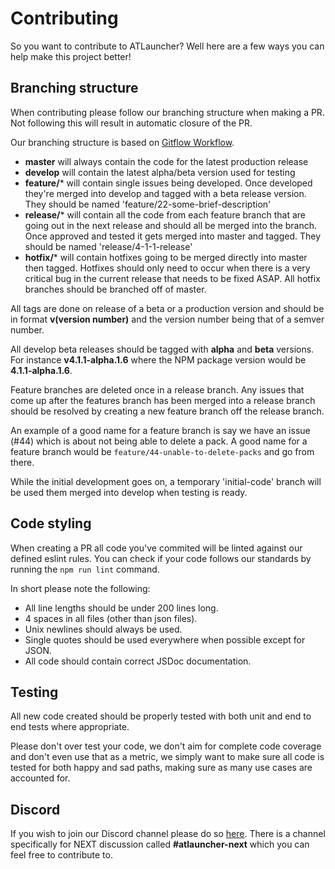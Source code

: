 # Contributing
So you want to contribute to ATLauncher? Well here are a few ways you can help make this project better!

## Branching structure
When contributing please follow our branching structure when making a PR. Not following this will result in automatic closure of the PR.

Our branching structure is based on [Gitflow Workflow](https://www.atlassian.com/git/tutorials/comparing-workflows/gitflow-workflow).

 - **master** will always contain the code for the latest production release
 - **develop** will contain the latest alpha/beta version used for testing
 - **feature/*** will contain single issues being developed. Once developed they're merged into develop and tagged with a beta release version. They should be named 'feature/22-some-brief-description'
 - **release/*** will contain all the code from each feature branch that are going out in the next release and should all be merged into the branch. Once approved and tested it gets merged into master
                 and tagged. They should be named 'release/4-1-1-release'
 - **hotfix/*** will contain hotfixes going to be merged directly into master then tagged. Hotfixes should only need to occur when there is a very critical bug in the current release that needs to be
                fixed ASAP. All hotfix branches should be branched off of master.

All tags are done on release of a beta or a production version and should be in format **v(version number)** and the version number being that of a semver number.

All develop beta releases should be tagged with **alpha** and **beta** versions. For instance **v4.1.1-alpha.1.6** where the NPM package version would be **4.1.1-alpha.1.6**.

Feature branches are deleted once in a release branch. Any issues that come up after the features branch has been merged into a release branch should be resolved by creating a new feature branch off
the release branch.

An example of a good name for a feature branch is say we have an issue (#44) which is about not being able to delete a pack. A good name for a feature branch would be
`feature/44-unable-to-delete-packs` and go from there.

While the initial development goes on, a temporary 'initial-code' branch will be used them merged into develop when testing is ready.

## Code styling
When creating a PR all code you've commited will be linted against our defined eslint rules. You can check if your code follows our standards by running the `npm run lint` command.

In short please note the following:

 - All line lengths should be under 200 lines long.
 - 4 spaces in all files (other than json files).
 - Unix newlines should always be used.
 - Single quotes should be used everywhere when possible except for JSON.
 - All code should contain correct JSDoc documentation.
 
## Testing
All new code created should be properly tested with both unit and end to end tests where appropriate.

Please don't over test your code, we don't aim for complete code coverage and don't even use that as a metric, we simply want to make sure all code is tested for both happy and sad paths, making sure
as many use cases are accounted for.

## Discord
If you wish to join our Discord channel please do so [here](https://atl.pw/discord). There is a channel specifically for NEXT discussion called **#atlauncher-next** which you can feel free to
contribute to.